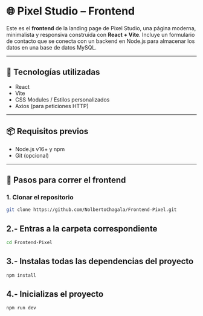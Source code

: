 # 🌐 Pixel Studio – Frontend

Este es el **frontend** de la landing page de Pixel Studio, una página moderna, minimalista y responsiva construida con **React + Vite**. Incluye un formulario de contacto que se conecta con un backend en Node.js para almacenar los datos en una base de datos MySQL.

---

## 🧰 Tecnologías utilizadas

- React
- Vite
- CSS Modules / Estilos personalizados
- Axios (para peticiones HTTP)

---

## 📦 Requisitos previos

- Node.js v16+ y npm
- Git (opcional)

---

## 🚀 Pasos para correr el frontend

### 1. Clonar el repositorio
```bash
git clone https://github.com/NolbertoChagala/Frontend-Pixel.git
```
## 2.- Entras a la carpeta correspondiente
```bash
cd Frontend-Pixel
```
## 3.- Instalas todas las dependencias del proyecto
```bash
npm install
```
## 4.- Inicializas el proyecto
```bash
npm run dev
```
